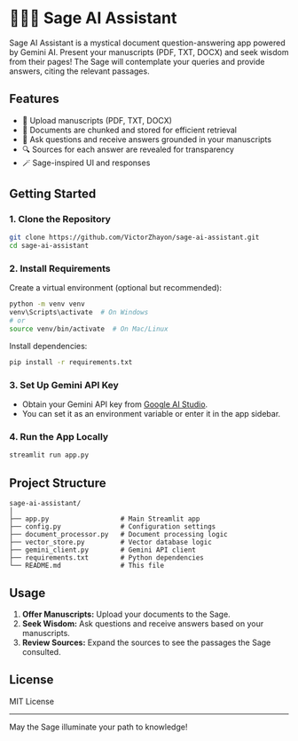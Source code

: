 # 🧙🏿‍♂️ Sage AI Assistant

Sage AI Assistant is a mystical document question-answering app powered by Gemini AI. Present your manuscripts (PDF, TXT, DOCX) and seek wisdom from their pages! The Sage will contemplate your queries and provide answers, citing the relevant passages.

## Features

- 📁 Upload manuscripts (PDF, TXT, DOCX)
- 🧠 Documents are chunked and stored for efficient retrieval
- 💬 Ask questions and receive answers grounded in your manuscripts
- 🔍 Sources for each answer are revealed for transparency
- 🪄 Sage-inspired UI and responses

## Getting Started

### 1. Clone the Repository

```bash
git clone https://github.com/VictorZhayon/sage-ai-assistant.git
cd sage-ai-assistant
```

### 2. Install Requirements

Create a virtual environment (optional but recommended):

```bash
python -m venv venv
venv\Scripts\activate  # On Windows
# or
source venv/bin/activate  # On Mac/Linux
```

Install dependencies:

```bash
pip install -r requirements.txt
```

### 3. Set Up Gemini API Key

- Obtain your Gemini API key from [Google AI Studio](https://aistudio.google.com/app/apikey).
- You can set it as an environment variable or enter it in the app sidebar.

### 4. Run the App Locally

```bash
streamlit run app.py
```

## Project Structure

```
sage-ai-assistant/
│
├── app.py                  # Main Streamlit app
├── config.py               # Configuration settings
├── document_processor.py   # Document processing logic
├── vector_store.py         # Vector database logic
├── gemini_client.py        # Gemini API client
├── requirements.txt        # Python dependencies
└── README.md               # This file
```

## Usage

1. **Offer Manuscripts:** Upload your documents to the Sage.
2. **Seek Wisdom:** Ask questions and receive answers based on your manuscripts.
3. **Review Sources:** Expand the sources to see the passages the Sage consulted.

## License

MIT License

---

May the Sage illuminate your path to knowledge!